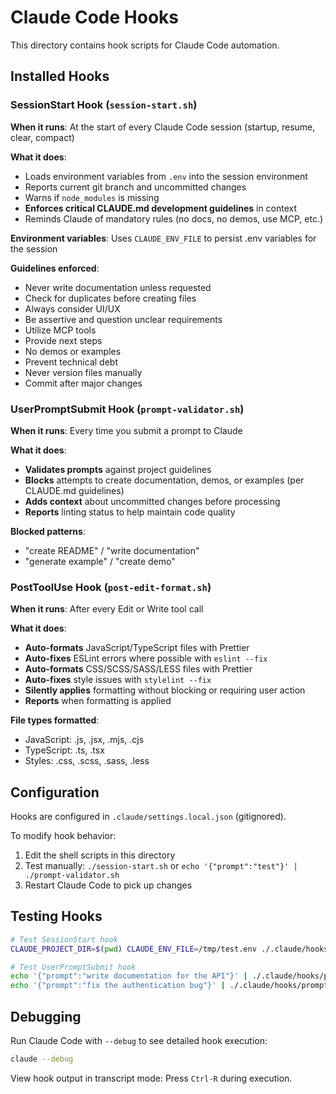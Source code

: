 # Claude Code Hooks

This directory contains hook scripts for Claude Code automation.

## Installed Hooks

### SessionStart Hook (`session-start.sh`)

**When it runs**: At the start of every Claude Code session (startup, resume, clear, compact)

**What it does**:
- Loads environment variables from `.env` into the session environment
- Reports current git branch and uncommitted changes
- Warns if `node_modules` is missing
- **Enforces critical CLAUDE.md development guidelines** in context
- Reminds Claude of mandatory rules (no docs, no demos, use MCP, etc.)

**Environment variables**: Uses `CLAUDE_ENV_FILE` to persist .env variables for the session

**Guidelines enforced**:
- Never write documentation unless requested
- Check for duplicates before creating files
- Always consider UI/UX
- Be assertive and question unclear requirements
- Utilize MCP tools
- Provide next steps
- No demos or examples
- Prevent technical debt
- Never version files manually
- Commit after major changes

### UserPromptSubmit Hook (`prompt-validator.sh`)

**When it runs**: Every time you submit a prompt to Claude

**What it does**:
- **Validates prompts** against project guidelines
- **Blocks** attempts to create documentation, demos, or examples (per CLAUDE.md guidelines)
- **Adds context** about uncommitted changes before processing
- **Reports** linting status to help maintain code quality

**Blocked patterns**:
- "create README" / "write documentation"
- "generate example" / "create demo"

### PostToolUse Hook (`post-edit-format.sh`)

**When it runs**: After every Edit or Write tool call

**What it does**:
- **Auto-formats** JavaScript/TypeScript files with Prettier
- **Auto-fixes** ESLint errors where possible with `eslint --fix`
- **Auto-formats** CSS/SCSS/SASS/LESS files with Prettier
- **Auto-fixes** style issues with `stylelint --fix`
- **Silently applies** formatting without blocking or requiring user action
- **Reports** when formatting is applied

**File types formatted**:
- JavaScript: .js, .jsx, .mjs, .cjs
- TypeScript: .ts, .tsx
- Styles: .css, .scss, .sass, .less

## Configuration

Hooks are configured in `.claude/settings.local.json` (gitignored).

To modify hook behavior:
1. Edit the shell scripts in this directory
2. Test manually: `./session-start.sh` or `echo '{"prompt":"test"}' | ./prompt-validator.sh`
3. Restart Claude Code to pick up changes

## Testing Hooks

```bash
# Test SessionStart hook
CLAUDE_PROJECT_DIR=$(pwd) CLAUDE_ENV_FILE=/tmp/test.env ./.claude/hooks/session-start.sh

# Test UserPromptSubmit hook
echo '{"prompt":"write documentation for the API"}' | ./.claude/hooks/prompt-validator.sh
echo '{"prompt":"fix the authentication bug"}' | ./.claude/hooks/prompt-validator.sh
```

## Debugging

Run Claude Code with `--debug` to see detailed hook execution:
```bash
claude --debug
```

View hook output in transcript mode: Press `Ctrl-R` during execution.
